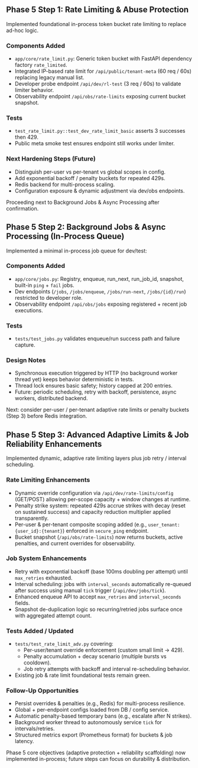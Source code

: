 ## Phase 5 Step 1: Rate Limiting & Abuse Protection

Implemented foundational in-process token bucket rate limiting to replace ad-hoc logic.

### Components Added
- `app/core/rate_limit.py`: Generic token bucket with FastAPI dependency factory `rate_limited`.
- Integrated IP-based rate limit for `/api/public/tenant-meta` (60 req / 60s) replacing legacy manual list.
- Developer probe endpoint `/api/dev/rl-test` (3 req / 60s) to validate limiter behavior.
- Observability endpoint `/api/obs/rate-limits` exposing current bucket snapshot.

### Tests
- `test_rate_limit.py::test_dev_rate_limit_basic` asserts 3 successes then 429.
- Public meta smoke test ensures endpoint still works under limiter.

### Next Hardening Steps (Future)
- Distinguish per-user vs per-tenant vs global scopes in config.
- Add exponential backoff / penalty buckets for repeated 429s.
- Redis backend for multi-process scaling.
- Configuration exposure & dynamic adjustment via dev/obs endpoints.

Proceeding next to Background Jobs & Async Processing after confirmation.

## Phase 5 Step 2: Background Jobs & Async Processing (In-Process Queue)

Implemented a minimal in-process job queue for dev/test:

### Components Added
- `app/core/jobs.py`: Registry, enqueue, run_next, run_job_id, snapshot, built-in `ping` + `fail` jobs.
- Dev endpoints (`/jobs`, `/jobs/enqueue`, `/jobs/run-next`, `/jobs/{id}/run`) restricted to developer role.
- Observability endpoint `/api/obs/jobs` exposing registered + recent job executions.

### Tests
- `tests/test_jobs.py` validates enqueue/run success path and failure capture.

### Design Notes
- Synchronous execution triggered by HTTP (no background worker thread yet) keeps behavior deterministic in tests.
- Thread lock ensures basic safety; history capped at 200 entries.
- Future: periodic scheduling, retry with backoff, persistence, async workers, distributed backend.

Next: consider per-user / per-tenant adaptive rate limits or penalty buckets (Step 3) before Redis integration.

## Phase 5 Step 3: Advanced Adaptive Limits & Job Reliability Enhancements

Implemented dynamic, adaptive rate limiting layers plus job retry / interval scheduling.

### Rate Limiting Enhancements
- Dynamic override configuration via `/api/dev/rate-limits/config` (GET/POST) allowing per-scope capacity + window changes at runtime.
- Penalty strike system: repeated 429s accrue strikes with decay (reset on sustained success) and capacity reduction multiplier applied transparently.
- Per-user & per-tenant composite scoping added (e.g., `user_tenant:{user_id}:{tenant}`) enforced in `secure_ping` endpoint.
- Bucket snapshot (`/api/obs/rate-limits`) now returns buckets, active penalties, and current overrides for observability.

### Job System Enhancements
- Retry with exponential backoff (base 100ms doubling per attempt) until `max_retries` exhausted.
- Interval scheduling: jobs with `interval_seconds` automatically re-queued after success using manual `tick` trigger (`/api/dev/jobs/tick`).
- Enhanced enqueue API to accept `max_retries` and `interval_seconds` fields.
- Snapshot de-duplication logic so recurring/retried jobs surface once with aggregated attempt count.

### Tests Added / Updated
- `tests/test_rate_limit_adv.py` covering:
	* Per-user/tenant override enforcement (custom small limit -> 429).
	* Penalty accumulation + decay scenario (multiple bursts vs cooldown).
	* Job retry attempts with backoff and interval re-scheduling behavior.
- Existing job & rate limit foundational tests remain green.

### Follow-Up Opportunities
- Persist overrides & penalties (e.g., Redis) for multi-process resilience.
- Global + per-endpoint configs loaded from DB / config service.
- Automatic penalty-based temporary bans (e.g., escalate after N strikes).
- Background worker thread to autonomously service `tick` for intervals/retries.
- Structured metrics export (Prometheus format) for buckets & job latency.

Phase 5 core objectives (adaptive protection + reliability scaffolding) now implemented in-process; future steps can focus on durability & distribution.

